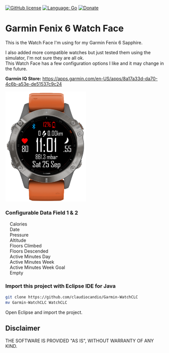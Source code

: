 [![GitHub license](https://claudiocandio.github.io/img/license_mit.svg)](https://github.com/claudiocandio/Garmin-WatchCLC/blob/master/LICENSE)
[![Language: Go](https://claudiocandio.github.io/img/language-MonkeyC-blue.svg)](https://developer.garmin.com/connect-iq/monkey-c/)
[![Donate](https://img.shields.io/badge/Donate-PayPal-green.svg)](https://www.paypal.com/donate?hosted_button_id=VLWUKUV3KRZA2)

# Garmin Fenix 6 Watch Face

This is the Watch Face I'm using for my Garmin Fenix 6 Sapphire.

I also added more compatible watches but just tested them using the simulator, I'm not sure they are all ok.  
This Watch Face has a few configuration options I like and it may change in the future.

**Garmin IQ Store:** <https://apps.garmin.com/en-US/apps/8a17a33d-da70-4c6b-a53e-de51537c9c24>

<img src="resources/images/WatchCLC1.png" width="50%">

### Configurable Data Field 1 & 2

&emsp;Calories  
&emsp;Date  
&emsp;Pressure  
&emsp;Altitude  
&emsp;Floors Climbed  
&emsp;Floors Descended  
&emsp;Active Minutes Day  
&emsp;Active Minutes Week  
&emsp;Active Minutes Week Goal  
&emsp;Empty  

### Import this project with Eclipse IDE for Java

```bash
git clone https://github.com/claudiocandio/Garmin-WatchCLC
mv Garmin-WatchCLC WatchCLC
```

Open Eclipse and import the project.

## Disclaimer

THE SOFTWARE IS PROVIDED "AS IS", WITHOUT WARRANTY OF ANY KIND.
